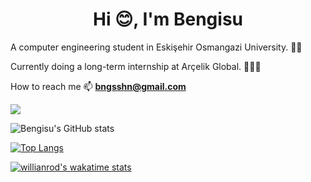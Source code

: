 <h1 align="center">Hi 😊, I'm Bengisu</h1>
A computer engineering student in Eskişehir Osmangazi University. 📖📒

Currently doing a long-term internship at Arçelik Global. 👩🏻‍💻

How to reach me 📫  **bngsshn@gmail.com** 


![](https://komarev.com/ghpvc/?username=bengisu-sahin&color=blue)

![Bengisu's GitHub stats](https://github-readme-stats.vercel.app/api?username=bengisu-sahin&show_icons=true&theme=dark)

[![Top Langs](https://github-readme-stats.vercel.app/api/top-langs/?username=bengisu-sahin&hide_progress=true)](https://github.com/anuraghazra/github-readme-stats)

[![willianrod's wakatime stats](https://github-readme-stats.vercel.app/api/wakatime?username=bengisu-sahin)](https://github.com/anuraghazra/github-readme-stats)

